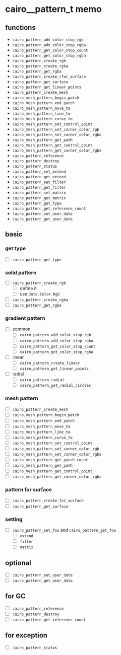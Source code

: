 cairo\__pattern\_t memo
========================

functions
---------

* `cairo_pattern_add_color_stop_rgb`
* `cairo_pattern_add_color_stop_rgba`
* `cairo_pattern_get_color_stop_count`
* `cairo_pattern_get_color_stop_rgba`
* `cairo_pattern_create_rgb`
* `cairo_pattern_create_rgba`
* `cairo_pattern_get_rgba`
* `cairo_pattern_create_rfor_surface`
* `cairo_pattern_get_surface`
* `cairo_pattern_get_linear_points`
* `cairo_pattern_create_mesh`
* `cairo_mesh_pattern_begin_patch`
* `cairo_mesh_pattern_end_patch`
* `cairo_mesh_pattern_move_to`
* `cairo_mesh_pattern_line_to`
* `cairo_mesh_pattern_curve_to`
* `cairo_mesh_pattern_set_control_point`
* `cairo_mesh_pattern_set_corner_color_rgb`
* `cairo_mesh_pattern_set_corner_color_rgba`
* `cairo_mesh_pattern_get_path`
* `cairo_mesh_pattern_get_control_point`
* `cairo_mesh_pattern_get_corner_color_rgba`
* `cairo_pattern_reference`
* `cairo_pattern_destroy`
* `cairo_pattern_status`
* `cairo_pattern_set_extend`
* `cairo_pattern_get_extend`
* `cairo_pattern_set_filter`
* `cairo_pattern_get_filter`
* `cairo_pattern_set_matrix`
* `cairo_pattern_get_matrix`
* `cairo_pattern_get_type`
* `cairo_pattern_get_reference_count`
* `cairo_pattern_set_user_data`
* `cairo_pattern_get_user_data`

basic
-----

### get type

* [ ] `cairo_pattern_get_type`

### solid pattern

* [ ] `cairo_pattern_create_rgb`
	+ [ ] define it
	+ [ ] use `Data.Color.Rgb`
* [ ] `cairo_pattern_create_rgba`
* [ ] `cairo_pattern_get_rgba`

### gradient pattern

* [ ] common
	+ [ ] `cairo_pattern_add_color_stop_rgb`
	+ [ ] `cairo_pattern_add_color_stop_rgba`
	+ [ ] `cairo_pattern_get_color_stop_count`
	+ [ ] `cairo_pattern_get_color_stop_rgba`
* [ ] linear
	+ [ ] `cairo_pattern_create_linear`
	+ [ ] `cairo_pattern_get_linear_points`
* [ ] radial
	+ [ ] `cairo_pattern_radial`
	+ [ ] `cairo_pattern_get_radial_circles`

### mesh pattern

* [ ] `cairo_pattern_create_mesh`
* [ ] `cairo_mesh_pattern_begin_patch`
* [ ] `cairo_mesh_pattern_end_patch`
* [ ] `cairo_mesh_pattern_move_to`
* [ ] `cairo_mesh_pattern_line_to`
* [ ] `cairo_mesh_pattern_curve_to`
* [ ] `cairo_mesh_pattern_set_control_point`
* [ ] `cairo_mesh_pattern_set_corner_color_rgb`
* [ ] `cairo_mesh_pattern_set_corner_color_rgba`
* [ ] `cairo_mesh_pattern_get_patch_count`
* [ ] `cairo_mesh_pattern_get_path`
* [ ] `cairo_mesh_pattern_get_control_point`
* [ ] `cairo_mesh_pattern_get_corner_color_rgba`

### pattern for surface

* [ ] `cairo_pattern_create_for_surface`
* [ ] `cairo_pattern_get_surface`

### setting

* [ ] `cairo_pattern_set_foo` and `cairo_pattern_get_foo`
	+ [ ] `extend`
	+ [ ] `filter`
	+ [ ] `matrix`

optional
--------

* [ ] `cairo_pattern_set_user_data`
* [ ] `cairo_pattern_get_user_data`

for GC
------

* [ ] `cairo_pattern_reference`
* [ ] `cairo_pattern_destroy`
* [ ] `cairo_pattern_get_reference_count`

for exception
-------------

* [ ] `cairo_pattern_status`
